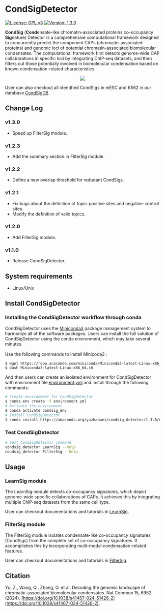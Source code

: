 # CondSigDetector

[![License: GPL v3](https://img.shields.io/badge/License-GPLv3-blue.svg)](https://www.gnu.org/licenses/gpl-3.0)
[![Version: 1.3.0](https://img.shields.io/badge/Version-1.3.0-brightgreen.svg)](https://www.gnu.org/licenses/gpl-3.0)

**CondSig** (**Cond**ensate-like chromatin-associated proteins co-occupancy **Sig**nature) Detector is a comprehensive computational framework designed to concurrently predict the component CAPs (chromatin-associated proteins) and genomic loci of potential chromatin-associated biomolecular condensates. The computational framework first detects genome-wide CAP collaborations in specific loci by integrating ChIP-seq datasets, and then filters out those potentially involved in biomolecular condensation based on known condensation-related characteristics. 

<p align="center">
<img src="./image/Schematic.png"/>
</p>

User can also checkout all identified CondSigs in mESC and K562 in our database [CondSigDB](https://compbio-zhanglab.org/CondSigDB/index.html).


## Change Log
### v1.3.0
* Speed up FilterSig module.

### v1.2.3
* Add the summary section in FilterSig module.

### v1.2.2
* Define a new overlap threshold for redudant CondSigs.

### v1.2.1
* Fix bugs about the definition of topic-positive sites and negative-control sites.
* Modify the definition of valid topics.

### v1.2.0
* Add FilterSig module.

### v1.1.0
* Release CondSigDetector.

## System requirements
* Linux/Unix

## Install CondSigDetector

### Installing the CondSigDetector workflow through conda

CondSigDetector uses the [Miniconda3](http://conda.pydata.org/miniconda.html) package management system to harmonize all of the software packages. Users can install the full solution of CondSigDetector using the conda environment, which may take several minutes.

Use the following commands to install Minicoda3：
``` bash
$ wget https://repo.anaconda.com/miniconda/Miniconda3-latest-Linux-x86_64.sh
$ bash Miniconda3-latest-Linux-x86_64.sh
```
And then users can create an isolated environment for CondSigDetector with environment file [environment.yml](https://raw.githubusercontent.com/zhaoweiyu-github/CondSig/main/environment.yml) and install through the following commands:
``` bash
# Create environment for CondSigDetector
$ conda env create -f environment.yml
# Activate the environment
$ conda activate condsig_env
# Install CondSigDetector
$ conda install https://anaconda.org/yuzhaowei/condsig_detector/1.3.0/download/linux-64/condsig_detector-1.3.0-py37_0.tar.bz2
```

### Test CondSigDetector

```bash
# Test CondSigDetector command
condsig_detector LearnSig --help
condsig_detector FilterSig --help
```

## Usage

### LearnSig module

The LearnSig module detects co-occupancy signatures, which depict genome-wide specific collaborations of CAPs. It achieves this by integrating multiple ChIP-seq datasets from the same cell type.

User can checkout documentations and tutorials in [LearnSig](docs/LearnSig).

### FilterSig module

The FilterSig module isolates condensate-like co-occupancy signatures (CondSigs) from the complete set of co-occupancy signatures. It accomplishes this by incorporating multi-modal condensation-related features. 

User can checkout documentations and tutorials in [FilterSig](docs/FilterSig).

## Citation

Yu, Z., Wang, Q., Zhang, Q. et al. Decoding the genomic landscape of chromatin-associated biomolecular condensates. Nat Commun 15, 6952 (2024). [https://doi.org/10.1038/s41467-024-51426-2](https://doi.org/10.1038/s41467-024-51426-2).
